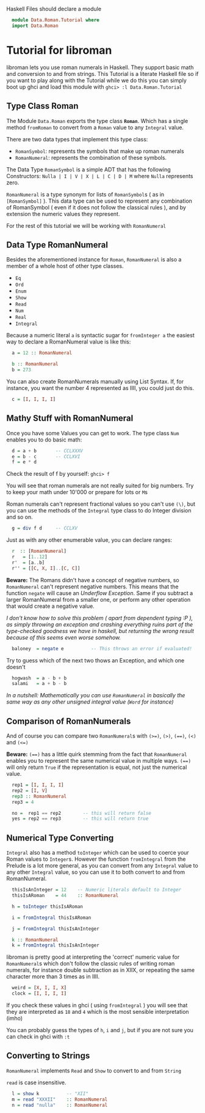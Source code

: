 
Haskell Files should declare a module

``` haskell
  module Data.Roman.Tutorial where
  import Data.Roman
```


Tutorial for libroman
=====================

libroman lets you use roman numerals in Haskell. They support basic math and
conversion to and from strings.
This Tutorial is a literate Haskell file so if you want to play along with the
Tutorial while we do this you can simply boot up ghci and load this module with
`ghci> :l Data.Roman.Tutorial`


Type Class Roman
----------------

The Module `Data.Roman` exports the type class **`Roman`**. Which has a single
method `fromRoman` to convert from a `Roman` value to any `Integral` value.

There are two data types that implement this type class:

- `RomanSymbol`: represents the symbols that make up roman numerals
- `RomanNumeral`: represents the combination of these symbols.

The Data Type `RomanSymbol` is a simple ADT that has the following Constructors:
`Nulla | I | V | X | L | C | D | M` where `Nulla` represents zero.

`RomanNumeral` is a type synonym for lists of `RomanSymbol`s ( as in
`[RomanSymbol]` ). This data type can be used to represent any combination
of RomanSymbol ( even if it does not follow the classical rules ), and by
extension the numeric values they represent.

For the rest of this tutorial we will be working with `RomanNumeral`

Data Type RomanNumeral
----------------------

Besides the aforementioned instance for `Roman`, `RomanNumeral` is also a
member of a whole host of other type classes.

- `Eq`
- `Ord`
- `Enum`
- `Show`
- `Read`
- `Num`
- `Real`
- `Integral`

Because a numeric literal `a` is syntactic sugar for `fromInteger a` the
easiest way to declare a RomanNumeral value is like this:

``` haskell
  a = 12 :: RomanNumeral

  b :: RomanNumeral
  b = 273
```
You can also create RomanNumerals manually using List Syntax. If, for instance,
you want the number 4 represented as IIII, you could just do this.

``` haskell
  c = [I, I, I, I]
```

Mathy Stuff with RomanNumeral
-----------------------------

Once you have some Values you can get to work. The type class `Num` enables you
to do basic math:

``` haskell haskell
  d = a + b       -- CCLXXXV
  e = b - c       -- CCLXVI
  f = e * d
```
Check the result of f by yourself: `ghci> f`

You will see that roman numerals are not really suited for big numbers.
Try to keep your math under 10'000 or prepare for lots or `M`s

Roman numerals can't represent fractional values so you can't use `(\)`, but
you can use the methods of the `Integral` type class to do Integer division
and so on.

``` haskell
  g = div f d     -- CCLXV
```
Just as with any other enumerable value, you can declare ranges:

``` haskell
  r  :: [RomanNumeral]
  r   = [1..12]
  r'  = [a..b]
  r'' = [[C, X, I]..[C, C]]
```
**Beware:** The Romans didn't have a concept of negative numbers, so
`RomanNumeral` can't represent negative numbers. This means that the
function `negate` will cause an *Underflow Exception*. Same if you
subtract a larger RomanNumeral from a smaller one, or perform any other
operation that would create a negative value.

*I don't know how to solve this problem ( apart from dependent typing :P ),
as simply throwing an exception and crashing everything ruins part of the
type-checked goodness we have in haskell, but returning the wrong result
because of this seems even worse somehow.*


``` haskell
  baloney  = negate e          -- This throws an error if evaluated!

```
Try to guess which of the next two thows an Exception, and which one doesn't

``` haskell
  hogwash  = a - b + b
  salami   = a + b - b
```
*In a nutshell: Mathematically you can use `RomanNumeral` in basically the
same way as any other unsigned integral value (`Word` for instance)*

Comparison of RomanNumerals
---------------------------

And of course you can compare two `RomanNumeral`s with
`(>=)`, `(>)`, `(==)`, `(<)` and `(<=)`

**Beware:** `(==)` has a little quirk stemming from the fact that `RomanNumeral`
enables you to represent the same numerical value in multiple ways.
`(==)` will only return
`True` if the representation is equal, not just the numerical value.

``` haskell
  rep1 = [I, I, I, I]
  rep2 = [I, V]
  rep3 :: RomanNumeral
  rep3 = 4

  no =  rep1 == rep2        -- this will return false
  yes = rep2 == rep3        -- this will return true
```
Numerical Type Converting
-------------------------

`Integral` also has a method `toInteger` which can be used to coerce your Roman
values to `Integer`s. However the function `fromIntegral` from the Prelude is
a lot more general, as you can convert from any `Integral` value to any other
`Integral` value, so you can use it to both convert to and from RomanNumeral.

``` haskell
  thisIsAnInteger = 12    -- Numeric literals default to Integer
  thisIsARoman    = 44    :: RomanNumeral

  h = toInteger thisIsARoman

  i = fromIntegral thisIsARoman

  j = fromIntegral thisIsAnInteger

  k :: RomanNumeral
  k = fromIntegral thisIsAnInteger
```
libroman is pretty good at interpreting the 'correct' numeric value for
`RomanNumeral`s which don't follow the classic rules of writing roman
numerals, for instance double subtraction as in XIIX, or repeating the same character more than 3 times as in IIII.

``` haskell
  weird = [X, I, I, X]
  clock = [I, I, I, I]
```
If you check these values in ghci ( using `fromIntegral` ) you will see that
they are interpreted as `18` and `4` which is the most sensible interpretation
(imho)

You can probably guess the types of `h`, `i` and `j`, but if you are not sure
you can check in ghci with `:t`


Converting to Strings
---------------------

`RomanNumeral` implements `Read` and `Show` to convert to and from `String`

`read` is case insensitive.

``` haskell
  l = show k          -- "XII"
  m = read "XXXII"    :: RomanNumeral
  n = read "nulla"    :: RomanNumeral
```
